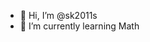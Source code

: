 - 👋 Hi, I’m @sk2011s
- 🌱 I’m currently learning Math

<!---
sk2011s/sk2011s is a ✨ special ✨ repository because its `README.md` (this file) appears on your GitHub profile.
You can click the Preview link to take a look at your changes.
--->
